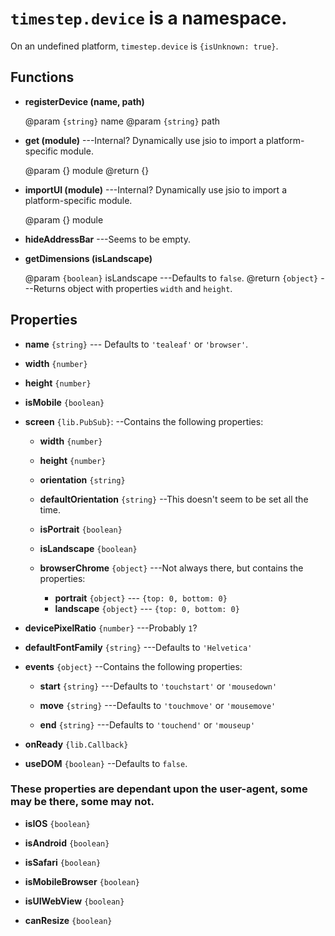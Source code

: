 # `timestep.device` is a namespace.

On an undefined platform, `timestep.device` is `{isUnknown: true}`.

## Functions

* __registerDevice (name, path)__

	@param `{string}` name
	@param `{string}` path

* __get (module)__ ---Internal? Dynamically use jsio to import a platform-specific module.

	@param {} module
	@return {}

* __importUI (module)__ ---Internal? Dynamically use jsio to import a platform-specific module.

	@param {} module

* __hideAddressBar__ ---Seems to be empty.

* __getDimensions (isLandscape)__

	@param `{boolean}` isLandscape ---Defaults to `false`.
	@return `{object}` ---Returns object with properties `width` and `height`.

## Properties

* __name__ `{string}` --- Defaults to `'tealeaf'` or `'browser'`.

* __width__ `{number}`

* __height__ `{number}`

* __isMobile__ `{boolean}`

* __screen__ `{lib.PubSub}`: --Contains the following properties:

	* __width__ `{number}`
	
	* __height__ `{number}`
	
	* __orientation__ `{string}`
	
	* __defaultOrientation__ `{string}` --This doesn't seem
      to be set all the time.
	
	* __isPortrait__ `{boolean}`
	
	* __isLandscape__ `{boolean}`
	
	* __browserChrome__ `{object}` ---Not always there, but contains the properties:
 
		* __portrait__ `{object}` --- `{top: 0, bottom: 0}`
		* __landscape__ `{object}` --- `{top: 0, bottom: 0}`

* __devicePixelRatio__ `{number}` ---Probably `1`?

* __defaultFontFamily__ `{string}` ---Defaults to `'Helvetica'`

* __events__ `{object}` --Contains the following properties:

	* __start__ `{string}` ---Defaults to `'touchstart'` or `'mousedown'`
	
	* __move__ `{string}` ---Defaults to `'touchmove'` or `'mousemove'`
	
	* __end__ `{string}` ---Defaults to `'touchend'` or `'mouseup'`

* __onReady__ `{lib.Callback}`

* __useDOM__ `{boolean}` --Defaults to `false`.

### These properties are dependant upon the user-agent, some may be there, some may not.

* __isIOS__ `{boolean}`

* __isAndroid__ `{boolean}`

* __isSafari__ `{boolean}`

* __isMobileBrowser__ `{boolean}`

* __isUIWebView__ `{boolean}`

* __canResize__ `{boolean}`
